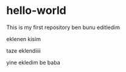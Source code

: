 # hello-world
This is my first repository
ben bunu editledim

eklenen kisim

taze eklendiiii

yine ekledim be baba
